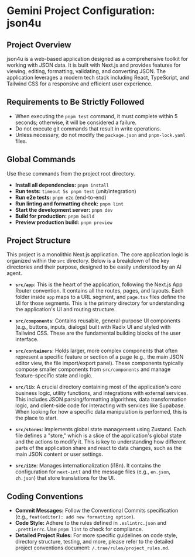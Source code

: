 # Gemini Project Configuration: json4u

## Project Overview

json4u is a web-based application designed as a comprehensive toolkit for working with JSON data. It is built with Next.js and provides features for viewing, editing, formatting, validating, and converting JSON. The application leverages a modern tech stack including React, TypeScript, and Tailwind CSS for a responsive and efficient user experience.

## Requirements to Be Strictly Followed

- When executing the `pnpm test` command, it must complete within 5 seconds; otherwise, it will be considered a failure.
- Do not execute git commands that result in write operations.
- Unless necessary, do not modify the `package.json` and `pnpm-lock.yaml` files.

## Global Commands

Use these commands from the project root directory.

- **Install all dependencies:** `pnpm install`
- **Run tests:** `timeout 5s pnpm test` (unit/integration)
- **Run e2e tests:** `pnpm e2e` (end-to-end)
- **Run linting and formatting check:** `pnpm lint`
- **Start the development server:** `pnpm dev`
- **Build for production:** `pnpm build`
- **Preview production build:** `pnpm preview`

## Project Structure

This project is a monolithic Next.js application. The core application logic is organized within the `src` directory. Below is a breakdown of the key directories and their purpose, designed to be easily understood by an AI agent.

- **`src/app`**: This is the heart of the application, following the Next.js App Router convention. It contains all the routes, pages, and layouts. Each folder inside `app` maps to a URL segment, and `page.tsx` files define the UI for those segments. This is the primary directory for understanding the application's UI and routing structure.

- **`src/components`**: Contains reusable, general-purpose UI components (e.g., buttons, inputs, dialogs) built with Radix UI and styled with Tailwind CSS. These are the fundamental building blocks of the user interface.

- **`src/containers`**: Holds larger, more complex components that often represent a specific feature or section of a page (e.g., the main JSON editor view, the file import/export panel). These components typically compose smaller components from `src/components` and manage feature-specific state and logic.

- **`src/lib`**: A crucial directory containing most of the application's core business logic, utility functions, and integrations with external services. This includes JSON parsing/formatting algorithms, data transformation logic, and client-side code for interacting with services like Supabase. When looking for how a specific data manipulation is performed, this is the place to start.

- **`src/stores`**: Implements global state management using Zustand. Each file defines a "store," which is a slice of the application's global state and the actions to modify it. This is key to understanding how different parts of the application share and react to data changes, such as the main JSON content or user settings.

- **`src/i18n`**: Manages internationalization (i18n). It contains the configuration for `next-intl` and the message files (e.g., `en.json`, `zh.json`) that store translations for the UI.

## Coding Conventions

- **Commit Messages:** Follow the Conventional Commits specification (e.g., `feat(editor): add new formatting option`).
- **Code Style:** Adhere to the rules defined in `.eslintrc.json` and `.prettierrc`. Use `pnpm lint` to check for compliance.
- **Detailed Project Rules:** For more specific guidelines on code style, directory structure, testing, and more, please refer to the detailed project conventions document: `/.trae/rules/project_rules.md`.